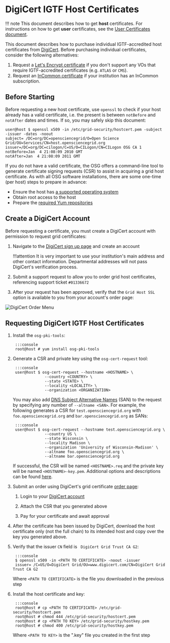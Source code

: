 DigiCert IGTF Host Certificates
===============================

!!! note
    This document describes how to get **host** certificates.
    For instructions on how to get **user** certificates, see the [User Certificates document](../user-certs.md).

This document describes how to purchase individual IGTF-accredited host certificates from [DigiCert](https://www.digicert.com/).
Before purchasing individual certificates, consider the following alternatives:

1. Request a [Let's Encrypt certificate](lets-encrypt.md)
   if you don't support any VOs that require IGTF-accredited certificates (e.g. `ATLAS` or `CMS`).
1. Request an [InCommon certificate](incommon.md)
   if your institution has an InCommon subscription.

Before Starting
---------------

Before requesting a new host certificate, use `openssl` to check if your host already has a valid certificate, i.e. the
present is between `notBefore` and `notAfter` dates and times.
If so, you may safely skip this document:

``` console
user@host $ openssl x509 -in /etc/grid-security/hostcert.pem -subject -issuer -dates -noout
subject= /DC=org/DC=opensciencegrid/O=Open Science Grid/OU=Services/CN=host.opensciencegrid.org
issuer=/DC=org/DC=cilogon/C=US/O=CILogon/CN=CILogon OSG CA 1
notBefore=Jan  4 21:08:09 2010 GMT
notAfter=Jan  4 21:08:09 2011 GMT
```

If you do not have a valid certificate, the OSG offers a command-line tool to generate certificate signing requests (CSR)
to assist in acquiring a grid host certificate.
As with all OSG software installations, there are some one-time (per host) steps to prepare in advance:

- Ensure the host has [a supported operating system](../../release/supported_platforms.md)
- Obtain root access to the host
- Prepare the [required Yum repositories](../../common/yum.md)

Create a DigiCert Account
-------------------------

Before requesting a certificate, you must create a DigiCert account with permission to request grid certificates:

1. Navigate to the [DigiCert sign up page](https://www.digicert.com/account/signup/) and create an account

    !!!attention
        It is very important to use your institution's main address and other contact information.
        Departmental addresses will not pass DigiCert's verification process.

1. Submit a support request to allow you to order grid host certificates, referencing support ticket `#01336672`

1. After your request has been approved, verify that the `Grid Host SSL` option is available to you from your account's
   order page:

![DigiCert Order Menu](../../img/digicert-order-menu.png)

Requesting DigiCert IGTF Host Certificates
------------------------------------------

1. Install the `osg-pki-tools`:

        :::console
        root@host # yum install osg-pki-tools

1. Generate a CSR and private key using the `osg-cert-request` tool:

        :::console
        user@host $ osg-cert-request --hostname <HOSTNAME> \
                     --country <COUNTRY> \
                     --state <STATE> \
                     --locality <LOCALITY> \
                     --organization <ORGANIZATION>

    You may also add [DNS Subject Alternative Names](https://en.wikipedia.org/wiki/Subject_Alternative_Name) (SAN) to
    the request by specifying any number of `--altname <SAN>`.
    For example, the following generates a CSR for `test.opensciencegrid.org` with `foo.opensciencegrid.org` and
    `bar.opensciencegrid.org` as SANs:

        :::console
        user@host $ osg-cert-request --hostname test.opensciencegrid.org \
                     --country US \
                     --state Wisconsin \
                     --locality Madison \
                     --organization 'University of Wisconsin-Madison' \
                     --altname foo.opensciencegrid.org \
                     --altname bar.opensciencegrid.org

    If successful, the CSR will be named `<HOSTNAME>.req` and the private key will be named `<HOSTNAME>-key.pem`.
    Additional options and descriptions can be found [here](https://github.com/opensciencegrid/osg-pki-tools#options).

1. Submit an order using DigiCert's grid certificate [order page](https://www.digicert.com/secure/requests/ssl_certificate/grid_host_ssl):

    1. Login to your [DigiCert account](#create-a-digicert-account)

    1. Attach the CSR that you generated above

    1. Pay for your certificate and await approval

1. After the certificate has been issued by DigiCert, download the host certificate only (not the full chain) to
   its intended host and copy over the key you generated above.

1. Verify that the issuer `CN` field is ` DigiCert Grid Trust CA G2`:

        :::console
        $ openssl x509 -in <PATH TO CERTIFICATE> -noout -issuer
        issuer= /C=US/O=DigiCert Grid/OU=www.digicert.com/CN=DigiCert Grid Trust CA G2

    Where `<PATH TO CERTIFICATE>` is the file you downloaded in the previous step

1. Install the host certificate and key:

        :::console
        root@host # cp <PATH TO CERTIFICATE> /etc/grid-security/hostcert.pem
        root@host # chmod 444 /etc/grid-security/hostcert.pem
        root@host # cp <PATH TO KEY> /etc/grid-security/hostkey.pem
        root@host # chmod 400 /etc/grid-security/hostkey.pem

    Where `<PATH TO KEY>` is the ".key" file you created in the first step
